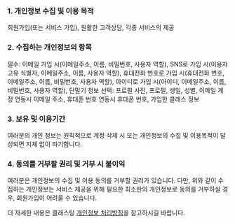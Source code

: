 ### 1. 개인정보 수집 및 이용 목적
회원가입(또는 서비스 가입), 원활한 고객상담, 각종 서비스의 제공
### 2. 수집하는 개인정보의 항목
필수: 이메일 가입 시(이메일주소, 이름, 비밀번호, 사용자 역할), SNS로 가입 시(이용자 고유 식별자, 이메일주소, 이름, 사용자 역할), 휴대전화 번호로 가입 시(휴대전화 번호, 이메일주소, 이름, 비밀번호, 사용자 역할), 아이디로 가입 시(아이디, 이메일주소, 이름, 비밀번호, 사용자 역할), 단말기 정보
선택: 프로필 사진, 프로필, 생일, 성별, 이메일 계정 연동시 이메일 주소, 휴대폰 번호 연동시 휴대폰 번호, 가입한 클래스 정보
### 3. 보유 및 이용기간
여러분의 개인 정보는 원칙적으로 계정 삭제 시 또는 개인정보의 수집 및 이용목적이 달성되면 지체 없이 파기합니다.
### 4. 동의를 거부할 권리 및 거부 시 불이익
여러분은 개인정보의 수집 및 이용 동의를 거부할 권리가 있습니다. 다만, 위와 같이 수집하는 개인정보는 서비스 제공을 위해 필요한 최소한의 개인정보로 동의를 거부하실 경우, 회원가입이 어려울 수 있습니다.
 
더 자세한 내용은 클래스팅 [개인정보 처리방침](https://www.classting.com/policies/privacy)을 참고하시길 바랍니다.